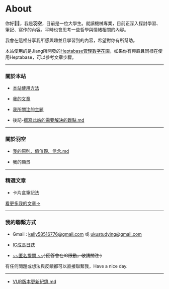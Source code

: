 # About

你好👋🏻，我是**羽空**，目前是一位大學生。就讀機械專業，目前正深入探討學習、筆記、寫作的內容。平時也會思考一些哲學與情緒相關的內容。　　 

我會在這裡分享我所感興趣並且學習到的內容，希望對你有所幫助。

本站使用的是Jiang所開發的[Heptabase管理數字花園](https://notes.dabing.one/post?note-id=3a433c0b-e2e1-4722-8a88-a17e9aa2b927&note-id=b81a2f54-ec5b-4de0-9e97-ab841c0e18f9&active-note-id=b81a2f54-ec5b-4de0-9e97-ab841c0e18f9)，如果你有興趣且同樣在使用Heptabase，可以參考文章步驟。

---

### 關於本站

- [本站使用方法](https://app.heptabase.com/1073eaff-d09e-4b1b-a27a-29250ff26aa9/card/ca82336a-6341-465d-a303-869b760a43b2)

- [我的文章](https://app.heptabase.com/1073eaff-d09e-4b1b-a27a-29250ff26aa9/card/75b7d7e0-faf3-44f9-96ec-518a0001ccd7)

- [我所關注的主題](https://app.heptabase.com/1073eaff-d09e-4b1b-a27a-29250ff26aa9/card/a2e0049e-7f6d-40e8-a94c-12948c1f52cf)

- 後記-[撰寫此站的需要解決的難點.md](./撰寫此站的需要解決的難點.md)

---

### 關於羽空

- [我的原則、價值觀、信念.md](./我的原則、價值觀、信念.md)

- 我的願景

---

### 精選文章

- 卡片盒筆記法



[看更多我的文章→](https://app.heptabase.com/1073eaff-d09e-4b1b-a27a-29250ff26aa9/card/75b7d7e0-faf3-44f9-96ec-518a0001ccd7)

---

### 我的聯繫方式

- Gmail : kelly58516776@gmail.com 或 ukustudying@gmail.com

- [IG成長日誌](https://www.instagram.com/uku.growing_diary/)

- [~~匿名提問 ~~](https://docs.google.com/forms/d/e/1FAIpQLScF2RtbsCgrX6eage2zQI4o9q3aiHLrbqEKgG3TFKFYv9VaRA/viewform?pli=1)~~( 回答會在IG限動，敬請關注 )~~

有任何問題或想法與反饋都可以直接聯繫我，Have a nice day.

---

- [VUR版本更新紀錄.md](./VUR版本更新紀錄.md)
